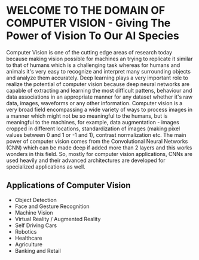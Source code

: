 # WELCOME TO THE DOMAIN OF COMPUTER VISION - Giving The Power of Vision To Our AI Species

Computer Vision is one of the cutting edge areas of research today because making vision possible for machines an trying to replicate it similar to that of humans which is a challenging task whereas for humans and animals it's very easy to recognize and interpret many surrounding objects and analyze them accurately. Deep learning plays a very important role to realize the potential of computer vision because deep neural networks are capable of extracting and learning the most difficult pattens, behaviour and data associations in an appropriate manner for any dataset whether it's raw data, images, waveforms or any other information. Computer vision is a very broad field encompassing a wide variety of ways to process images in a manner which might not be so meaningful to the humans, but is meaningful to the machines, for example, data augmentation - images cropped in different locations, standardization of images (making pixel values between 0 and 1 or -1 and 1), contrast normalization etc. The main power of computer vision comes from the Convolutional Neural Networks (CNN) which can be made deep if added more than 2 layers and this works wonders in this field. So, mostly for computer vision applications, CNNs are used heavily and their advanced architectures are developed for specialized applications as well.

## Applications of Computer Vision
* Object Detection
* Face and Gesture Recognition
* Machine Vision
* Virtual Reality / Augmented Reality
* Self Driving Cars
* Robotics
* Healthcare
* Agriculture
* Banking and Retail
